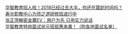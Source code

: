   
[华智教育招人啦！2018已经过去大半，你还在蹉跎时间吗？](http://www.dianyue.me/archives/296/cg1eg8i2t1o9ueqa/)  
[寿光职教中心为师之道研修班进行中](http://www.dianyue.me/archives/020/87d7vri7qwoz3a2a/)  
[张正萍解密金菓EV：用户为先 只用实力说话](http://www.dianyue.me/archives/362/ovsepk0kef7ice0c/)  
[华智教育特岗面试状元班钜惠来袭！（附各地面试名单）](http://www.dianyue.me/archives/168/0pq99tzr8bii6rmy/)